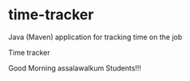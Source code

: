 # time-tracker
Java (Maven) application for tracking time on the job

Time tracker

Good Morning assalawalkum Students!!!
